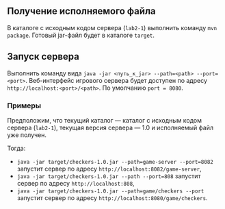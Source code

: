 ## Получение исполняемого файла
В каталоге с исходным кодом сервера (`lab2-1`) выполнить команду `mvn package`. Готовый jar-файл будет в каталоге `target`.

## Запуск сервера
Выполнить команду вида `java -jar <путь_к_jar> --path=<path> --port=<port>`. Веб-интерфейс игрового сервера будет доступен по адресу `http://localhost:<port>/<path>`. По умолчанию `port = 8080`.

### Примеры
Предположим, что текущий каталог — каталог с исходным кодом сервера (`lab2-1`), текущая версия сервера — 1.0 и исполняемый файл уже получен.

Тогда:
- `java -jar target/checkers-1.0.jar --path=game-server --port=8082` запустит сервер по адресу `http://localhost:8082/game-server`,
- `java -jar target/checkers-1.0.jar --path --port=808` запустит сервер по адресу `http://localhost:808`,
- `java -jar target/checkers-1.0.jar --path=game/checkers --port` запустит сервер по адресу `http://localhost:8080/game/checkers`.
